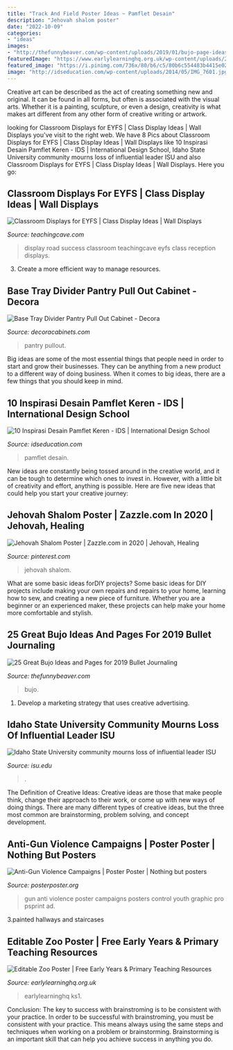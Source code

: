 ```yaml
---
title: "Track And Field Poster Ideas ~ Pamflet Desain"
description: "Jehovah shalom poster"
date: "2022-10-09"
categories:
- "ideas"
images:
- "http://thefunnybeaver.com/wp-content/uploads/2019/01/bujo-page-ideas.jpg"
featuredImage: "https://www.earlylearninghq.org.uk/wp-content/uploads/2012/01/Zoo-poster-prev.jpg"
featured_image: "https://i.pinimg.com/736x/80/b6/c5/80b6c554483b4415e02d69e4a92180fd.jpg"
image: "http://idseducation.com/wp-content/uploads/2014/05/IMG_7601.jpg"
---
```



Creative art can be described as the act of creating something new and original. It can be found in all forms, but often is associated with the visual arts. Whether it is a painting, sculpture, or even a design, creativity is what makes art different from any other form of creative writing or artwork.

	

		
looking for Classroom Displays for EYFS | Class Display Ideas | Wall Displays you've visit to the right web. We have 8 Pics about Classroom Displays for EYFS | Class Display Ideas | Wall Displays like 10 Inspirasi Desain Pamflet Keren - IDS | International Design School, Idaho State University community mourns loss of influential leader ISU and also Classroom Displays for EYFS | Class Display Ideas | Wall Displays. Here you go:
		
    
## Classroom Displays For EYFS | Class Display Ideas | Wall Displays

<img loading=lazy src="https://www.teachingcave.com/wp-content/uploads/2013/10/road-display.jpg" onerror="this.onerror=null;this.src='https://tse3.mm.bing.net/th?id=OIP.vsPdaqE2Qj8J-58Ia7JiCAHaPP&amp;pid=15.1';" alt="Classroom Displays for EYFS | Class Display Ideas | Wall Displays">

_Source: teachingcave.com_

>display road success classroom teachingcave eyfs class reception displays. 

	

3. Create a more efficient way to manage resources.

    
## Base Tray Divider Pantry Pull Out Cabinet - Decora

<img loading=lazy src="https://www.decoracabinets.com/-/media/decora/products/cabinet_interiors/base_tray_divider_pantry_pullout_cabinet.jpg" onerror="this.onerror=null;this.src='https://tse2.mm.bing.net/th?id=OIP.L1lbjYjgio2Kdbn6SWaQogHaLH&amp;pid=15.1';" alt="Base Tray Divider Pantry Pull Out Cabinet - Decora">

_Source: decoracabinets.com_

>pantry pullout. 

	

Big ideas are some of the most essential things that people need in order to start and grow their businesses. They can be anything from a new product to a different way of doing business. When it comes to big ideas, there are a few things that you should keep in mind. 

    
## 10 Inspirasi Desain Pamflet Keren - IDS | International Design School

<img loading=lazy src="http://idseducation.com/wp-content/uploads/2014/05/IMG_7601.jpg" onerror="this.onerror=null;this.src='https://tse4.mm.bing.net/th?id=OIP.CGviYGRbwNhQ6lfOSFSNbAHaJ3&amp;pid=15.1';" alt="10 Inspirasi Desain Pamflet Keren - IDS | International Design School">

_Source: idseducation.com_

>pamflet desain. 

	

New ideas are constantly being tossed around in the creative world, and it can be tough to determine which ones to invest in. However, with a little bit of creativity and effort, anything is possible. Here are five new ideas that could help you start your creative journey:  

    
## Jehovah Shalom Poster | Zazzle.com In 2020 | Jehovah, Healing

<img loading=lazy src="https://i.pinimg.com/736x/80/b6/c5/80b6c554483b4415e02d69e4a92180fd.jpg" onerror="this.onerror=null;this.src='https://tse2.mm.bing.net/th?id=OIP.xmc4vthJtjcAP0fdgDBVAQHaHa&amp;pid=15.1';" alt="Jehovah Shalom Poster | Zazzle.com in 2020 | Jehovah, Healing">

_Source: pinterest.com_

>jehovah shalom. 

	

What are some basic ideas forDIY projects?
Some basic ideas for DIY projects include making your own repairs and repairs to your home, learning how to sew, and creating a new piece of furniture. Whether you are a beginner or an experienced maker, these projects can help make your home more comfortable and stylish.

    
## 25 Great Bujo Ideas And Pages For 2019 Bullet Journaling

<img loading=lazy src="http://thefunnybeaver.com/wp-content/uploads/2019/01/bujo-page-ideas.jpg" onerror="this.onerror=null;this.src='https://tse2.mm.bing.net/th?id=OIP.BEwHDYUtlFSQwv3W1WypugAAAA&amp;pid=15.1';" alt="25 Great Bujo Ideas and Pages for 2019 Bullet Journaling">

_Source: thefunnybeaver.com_

>bujo. 

	

1. Develop a marketing strategy that uses creative advertising.

    
## Idaho State University Community Mourns Loss Of Influential Leader ISU

<img loading=lazy src="https://isu.edu/media/publications/headlines/october-2019/190927-red-hill-I-placement-21.jpg" onerror="this.onerror=null;this.src='https://tse4.mm.bing.net/th?id=OIP.8i9dS8aBRkgcSClrYZu5mwAAAA&amp;pid=15.1';" alt="Idaho State University community mourns loss of influential leader ISU">

_Source: isu.edu_

>. 

	

The Definition of Creative Ideas:
Creative ideas are those that make people think, change their approach to their work, or come up with new ways of doing things. There are many different types of creative ideas, but the three most common are brainstorming, problem solving, and concept development.

    
## Anti-Gun Violence Campaigns | Poster Poster | Nothing But Posters

<img loading=lazy src="http://www.posterposter.org/wp-content/uploads/2014/10/101.jpg" onerror="this.onerror=null;this.src='https://tse3.mm.bing.net/th?id=OIP.NU-sNoUtGW5DWrjCwfOLEwHaGk&amp;pid=15.1';" alt="Anti-Gun Violence Campaigns | Poster Poster | Nothing but posters">

_Source: posterposter.org_

>gun anti violence poster campaigns posters control youth graphic pro psprint ad. 

	

3.painted hallways and staircases

    
## Editable Zoo Poster | Free Early Years &amp; Primary Teaching Resources

<img loading=lazy src="https://www.earlylearninghq.org.uk/wp-content/uploads/2012/01/Zoo-poster-prev.jpg" onerror="this.onerror=null;this.src='https://tse1.mm.bing.net/th?id=OIP.1GX4rlwbxN7PM63cwy-niwAAAA&amp;pid=15.1';" alt="Editable Zoo Poster | Free Early Years &amp; Primary Teaching Resources">

_Source: earlylearninghq.org.uk_

>earlylearninghq ks1. 

	

Conclusion: The key to success with brainstroming is to be consistent with your practice.
In order to be successful with brainstroming, you must be consistent with your practice. This means always using the same steps and techniques when working on a problem or brainstorming. Brainstorming is an important skill that can help you achieve success in anything you do.

